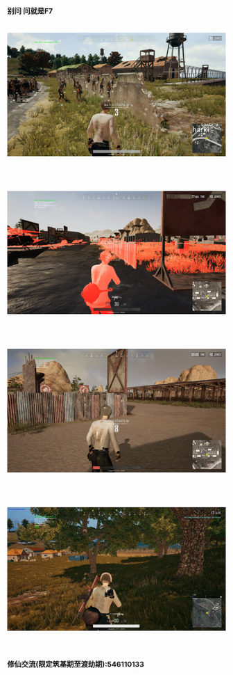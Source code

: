 ### 别问 问就是F7

<h1 align="center">
	<img src="1.jpg" >
	<br>
	<br>
</h1>

<h1 align="center">
	<img src="2.png" >
	<br>
	<br>
</h1>

<h1 align="center">
	<img src="3.jpg" >
	<br>
	<br>
</h1>

<h1 align="center">
	<img src="4.jpg" >
	<br>
	<br>
</h1>

### 修仙交流(限定筑基期至渡劫期):546110133